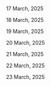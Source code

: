 17 March, 2025

18 March, 2025

19 March, 2025

20 March, 2025

21 March, 2025

22 March, 2025

23 March, 2025